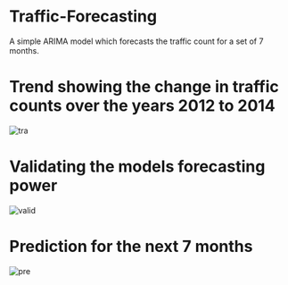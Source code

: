# Traffic-Forecasting
A simple ARIMA model which forecasts the traffic count for a set of 7 months.

# Trend showing the change in traffic counts over the years 2012 to 2014
![tra](https://user-images.githubusercontent.com/26629945/61175750-89809300-a5d6-11e9-85bf-869d3e464406.JPG)

# Validating the models forecasting power
![valid](https://user-images.githubusercontent.com/26629945/61175760-ab7a1580-a5d6-11e9-818a-cbf773c2de33.JPG)

# Prediction for the next 7 months
![pre](https://user-images.githubusercontent.com/26629945/61175769-c8164d80-a5d6-11e9-83fa-fca57058732e.JPG)

